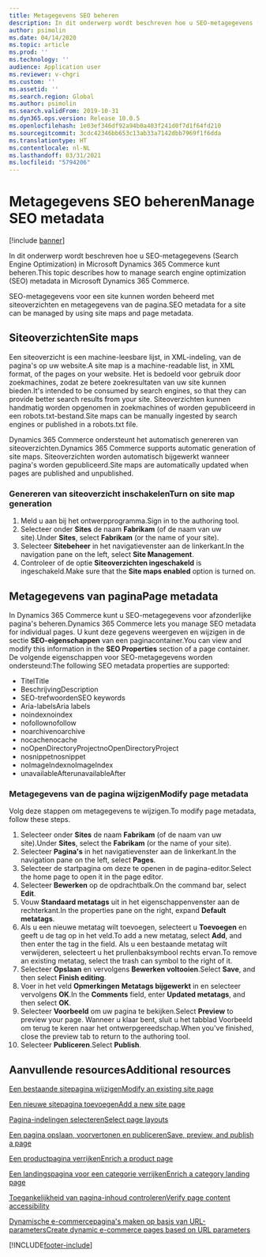 ```yaml
---
title: Metagegevens SEO beheren
description: In dit onderwerp wordt beschreven hoe u SEO-metagegevens (Search Engine Optimization) in Microsoft Dynamics 365 Commerce kunt beheren.
author: psimolin
ms.date: 04/14/2020
ms.topic: article
ms.prod: ''
ms.technology: ''
audience: Application user
ms.reviewer: v-chgri
ms.custom: ''
ms.assetid: ''
ms.search.region: Global
ms.author: psimolin
ms.search.validFrom: 2019-10-31
ms.dyn365.ops.version: Release 10.0.5
ms.openlocfilehash: 1e03ef346df92a94b0a403f241d0f7d1f64fd210
ms.sourcegitcommit: 3cdc42346bb653c13ab33a7142dbb7969f1f6dda
ms.translationtype: HT
ms.contentlocale: nl-NL
ms.lasthandoff: 03/31/2021
ms.locfileid: "5794206"
---
```

# <a name="manage-seo-metadata"></a><span data-ttu-id="dd687-103">Metagegevens SEO beheren</span><span class="sxs-lookup"><span data-stu-id="dd687-103">Manage SEO metadata</span></span>

[!include [banner](includes/banner.md)]

<span data-ttu-id="dd687-104">In dit onderwerp wordt beschreven hoe u SEO-metagegevens (Search Engine Optimization) in Microsoft Dynamics 365 Commerce kunt beheren.</span><span class="sxs-lookup"><span data-stu-id="dd687-104">This topic describes how to manage search engine optimization (SEO) metadata in Microsoft Dynamics 365 Commerce.</span></span>

<span data-ttu-id="dd687-105">SEO-metagegevens voor een site kunnen worden beheerd met siteoverzichten en metagegevens van de pagina.</span><span class="sxs-lookup"><span data-stu-id="dd687-105">SEO metadata for a site can be managed by using site maps and page metadata.</span></span>
    
## <a name="site-maps"></a><span data-ttu-id="dd687-106">Siteoverzichten</span><span class="sxs-lookup"><span data-stu-id="dd687-106">Site maps</span></span>

<span data-ttu-id="dd687-107">Een siteoverzicht is een machine-leesbare lijst, in XML-indeling, van de pagina's op uw website.</span><span class="sxs-lookup"><span data-stu-id="dd687-107">A site map is a machine-readable list, in XML format, of the pages on your website.</span></span> <span data-ttu-id="dd687-108">Het is bedoeld voor gebruik door zoekmachines, zodat ze betere zoekresultaten van uw site kunnen bieden.</span><span class="sxs-lookup"><span data-stu-id="dd687-108">It's intended to be consumed by search engines, so that they can provide better search results from your site.</span></span> <span data-ttu-id="dd687-109">Siteoverzichten kunnen handmatig worden opgenomen in zoekmachines of worden gepubliceerd in een robots.txt-bestand.</span><span class="sxs-lookup"><span data-stu-id="dd687-109">Site maps can be manually ingested by search engines or published in a robots.txt file.</span></span>

<span data-ttu-id="dd687-110">Dynamics 365 Commerce ondersteunt het automatisch genereren van siteoverzichten.</span><span class="sxs-lookup"><span data-stu-id="dd687-110">Dynamics 365 Commerce supports automatic generation of site maps.</span></span> <span data-ttu-id="dd687-111">Siteoverzichten worden automatisch bijgewerkt wanneer pagina's worden gepubliceerd.</span><span class="sxs-lookup"><span data-stu-id="dd687-111">Site maps are automatically updated when pages are published and unpublished.</span></span>

### <a name="turn-on-site-map-generation"></a><span data-ttu-id="dd687-112">Genereren van siteoverzicht inschakelen</span><span class="sxs-lookup"><span data-stu-id="dd687-112">Turn on site map generation</span></span>

1. <span data-ttu-id="dd687-113">Meld u aan bij het ontwerpprogramma.</span><span class="sxs-lookup"><span data-stu-id="dd687-113">Sign in to the authoring tool.</span></span>
1. <span data-ttu-id="dd687-114">Selecteer onder **Sites** de naam **Fabrikam** (of de naam van uw site).</span><span class="sxs-lookup"><span data-stu-id="dd687-114">Under **Sites**, select **Fabrikam** (or the name of your site).</span></span>
1. <span data-ttu-id="dd687-115">Selecteer **Sitebeheer** in het navigatievenster aan de linkerkant.</span><span class="sxs-lookup"><span data-stu-id="dd687-115">In the navigation pane on the left, select **Site Management**.</span></span>
1. <span data-ttu-id="dd687-116">Controleer of de optie **Siteoverzichten ingeschakeld** is ingeschakeld.</span><span class="sxs-lookup"><span data-stu-id="dd687-116">Make sure that the **Site maps enabled** option is turned on.</span></span>

## <a name="page-metadata"></a><span data-ttu-id="dd687-117">Metagegevens van pagina</span><span class="sxs-lookup"><span data-stu-id="dd687-117">Page metadata</span></span>

<span data-ttu-id="dd687-118">In Dynamics 365 Commerce kunt u SEO-metagegevens voor afzonderlijke pagina's beheren.</span><span class="sxs-lookup"><span data-stu-id="dd687-118">Dynamics 365 Commerce lets you manage SEO metadata for individual pages.</span></span> <span data-ttu-id="dd687-119">U kunt deze gegevens weergeven en wijzigen in de sectie **SEO-eigenschappen** van een paginacontainer.</span><span class="sxs-lookup"><span data-stu-id="dd687-119">You can view and modify this information in the **SEO Properties** section of a page container.</span></span> <span data-ttu-id="dd687-120">De volgende eigenschappen voor SEO-metagegevens worden ondersteund:</span><span class="sxs-lookup"><span data-stu-id="dd687-120">The following SEO metadata properties are supported:</span></span>

- <span data-ttu-id="dd687-121">Titel</span><span class="sxs-lookup"><span data-stu-id="dd687-121">Title</span></span>
- <span data-ttu-id="dd687-122">Beschrijving</span><span class="sxs-lookup"><span data-stu-id="dd687-122">Description</span></span>
- <span data-ttu-id="dd687-123">SEO-trefwoorden</span><span class="sxs-lookup"><span data-stu-id="dd687-123">SEO keywords</span></span>
- <span data-ttu-id="dd687-124">Aria-labels</span><span class="sxs-lookup"><span data-stu-id="dd687-124">Aria labels</span></span>
- <span data-ttu-id="dd687-125">noindex</span><span class="sxs-lookup"><span data-stu-id="dd687-125">noindex</span></span>
- <span data-ttu-id="dd687-126">nofollow</span><span class="sxs-lookup"><span data-stu-id="dd687-126">nofollow</span></span>
- <span data-ttu-id="dd687-127">noarchive</span><span class="sxs-lookup"><span data-stu-id="dd687-127">noarchive</span></span>
- <span data-ttu-id="dd687-128">nocache</span><span class="sxs-lookup"><span data-stu-id="dd687-128">nocache</span></span>
- <span data-ttu-id="dd687-129">noOpenDirectoryProject</span><span class="sxs-lookup"><span data-stu-id="dd687-129">noOpenDirectoryProject</span></span>
- <span data-ttu-id="dd687-130">nosnippet</span><span class="sxs-lookup"><span data-stu-id="dd687-130">nosnippet</span></span>
- <span data-ttu-id="dd687-131">noImageIndex</span><span class="sxs-lookup"><span data-stu-id="dd687-131">noImageIndex</span></span>
- <span data-ttu-id="dd687-132">unavailableAfter</span><span class="sxs-lookup"><span data-stu-id="dd687-132">unavailableAfter</span></span>

### <a name="modify-page-metadata"></a><span data-ttu-id="dd687-133">Metagegevens van de pagina wijzigen</span><span class="sxs-lookup"><span data-stu-id="dd687-133">Modify page metadata</span></span>

<span data-ttu-id="dd687-134">Volg deze stappen om metagegevens te wijzigen.</span><span class="sxs-lookup"><span data-stu-id="dd687-134">To modify page metadata, follow these steps.</span></span>

1. <span data-ttu-id="dd687-135">Selecteer onder **Sites** de naam **Fabrikam** (of de naam van uw site).</span><span class="sxs-lookup"><span data-stu-id="dd687-135">Under **Sites**, select the **Fabrikam** (or the name of your site).</span></span>
1. <span data-ttu-id="dd687-136">Selecteer **Pagina's** in het navigatievenster aan de linkerkant.</span><span class="sxs-lookup"><span data-stu-id="dd687-136">In the navigation pane on the left, select **Pages**.</span></span>
1. <span data-ttu-id="dd687-137">Selecteer de startpagina om deze te openen in de pagina-editor.</span><span class="sxs-lookup"><span data-stu-id="dd687-137">Select the home page to open it in the page editor.</span></span>
1. <span data-ttu-id="dd687-138">Selecteer **Bewerken** op de opdrachtbalk.</span><span class="sxs-lookup"><span data-stu-id="dd687-138">On the command bar, select **Edit**.</span></span>
1. <span data-ttu-id="dd687-139">Vouw **Standaard metatags** uit in het eigenschappenvenster aan de rechterkant.</span><span class="sxs-lookup"><span data-stu-id="dd687-139">In the properties pane on the right, expand **Default metatags**.</span></span>
1. <span data-ttu-id="dd687-140">Als u een nieuwe metatag wilt toevoegen, selecteert u **Toevoegen** en geeft u de tag op in het veld.</span><span class="sxs-lookup"><span data-stu-id="dd687-140">To add a new metatag, select **Add**, and then enter the tag in the field.</span></span> <span data-ttu-id="dd687-141">Als u een bestaande metatag wilt verwijderen, selecteert u het prullenbaksymbool rechts ervan.</span><span class="sxs-lookup"><span data-stu-id="dd687-141">To remove an existing metatag, select the trash can symbol to the right of it.</span></span>
1. <span data-ttu-id="dd687-142">Selecteer **Opslaan** en vervolgens **Bewerken voltooien**.</span><span class="sxs-lookup"><span data-stu-id="dd687-142">Select **Save**, and then select **Finish editing**.</span></span>
1. <span data-ttu-id="dd687-143">Voer in het veld **Opmerkingen** **Metatags bijgewerkt** in en selecteer vervolgens **OK**.</span><span class="sxs-lookup"><span data-stu-id="dd687-143">In the **Comments** field, enter **Updated metatags**, and then select **OK**.</span></span>
1. <span data-ttu-id="dd687-144">Selecteer **Voorbeeld** om uw pagina te bekijken.</span><span class="sxs-lookup"><span data-stu-id="dd687-144">Select **Preview** to preview your page.</span></span> <span data-ttu-id="dd687-145">Wanneer u klaar bent, sluit u het tabblad Voorbeeld om terug te keren naar het ontwerpgereedschap.</span><span class="sxs-lookup"><span data-stu-id="dd687-145">When you've finished, close the preview tab to return to the authoring tool.</span></span>
1. <span data-ttu-id="dd687-146">Selecteer **Publiceren**.</span><span class="sxs-lookup"><span data-stu-id="dd687-146">Select **Publish**.</span></span>

## <a name="additional-resources"></a><span data-ttu-id="dd687-147">Aanvullende resources</span><span class="sxs-lookup"><span data-stu-id="dd687-147">Additional resources</span></span>

[<span data-ttu-id="dd687-148">Een bestaande sitepagina wijzigen</span><span class="sxs-lookup"><span data-stu-id="dd687-148">Modify an existing site page</span></span>](modify-existing-page.md)

[<span data-ttu-id="dd687-149">Een nieuwe sitepagina toevoegen</span><span class="sxs-lookup"><span data-stu-id="dd687-149">Add a new site page</span></span>](add-new-page.md)

[<span data-ttu-id="dd687-150">Pagina-indelingen selecteren</span><span class="sxs-lookup"><span data-stu-id="dd687-150">Select page layouts</span></span>](select-page-layouts.md)

[<span data-ttu-id="dd687-151">Een pagina opslaan, voorvertonen en publiceren</span><span class="sxs-lookup"><span data-stu-id="dd687-151">Save, preview, and publish a page</span></span>](save-preview-publish-page.md)

[<span data-ttu-id="dd687-152">Een productpagina verrijken</span><span class="sxs-lookup"><span data-stu-id="dd687-152">Enrich a product page</span></span>](enrich-product-page.md)

[<span data-ttu-id="dd687-153">Een landingspagina voor een categorie verrijken</span><span class="sxs-lookup"><span data-stu-id="dd687-153">Enrich a category landing page</span></span>](enrich-category-page.md)

[<span data-ttu-id="dd687-154">Toegankelijkheid van pagina-inhoud controleren</span><span class="sxs-lookup"><span data-stu-id="dd687-154">Verify page content accessibility</span></span>](verify-accessibility.md)

[<span data-ttu-id="dd687-155">Dynamische e-commercepagina's maken op basis van URL-parameters</span><span class="sxs-lookup"><span data-stu-id="dd687-155">Create dynamic e-commerce pages based on URL parameters</span></span>](create-dynamic-pages.md)


[!INCLUDE[footer-include](../includes/footer-banner.md)]
